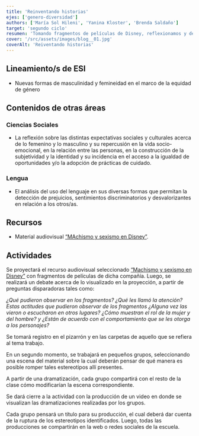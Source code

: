 ```yaml
---
title: 'Reinventando historias'
ejes: ['genero-diversidad']
authors: ['María Sol Hileni', 'Yanina Kloster', 'Brenda Saldaño']
target: 'segundo ciclo'
resumen: 'Tomando fragmentos de películas de Disney, reflexionamos y debatimos sobre estereotipos de género, promoviendo la recreación de escenas desde una mirada igualitaria. '
cover: '/src/assets/images/blog__01.jpg'
coverAlt: 'Reiventando historias'
---
```


## Lineamiento/s de ESI

- Nuevas formas de masculinidad y femineidad en el marco de la equidad de género

## Contenidos de otras áreas

### Ciencias Sociales

- La reflexión sobre las distintas expectativas sociales y culturales acerca de lo femenino y lo masculino y su repercusión en la vida socio-emocional, en la relación entre las personas, en la construcción de la subjetividad y la identidad y su incidencia en el acceso a la igualdad de oportunidades y/o la adopción de prácticas de cuidado.

### Lengua

- El análisis del uso del lenguaje en sus diversas formas que permitan la detección de prejuicios, sentimientos discriminatorios y desvalorizantes en relación a los otros/as.

## Recursos

- Material audiovisual [“MAchismo y sexismo en Disney”](https://www.youtube.com/watch?v=d0smB63Xrp8&feature=youtu.be).

## Actividades

Se proyectará el recurso audiovisual seleccionado [“Machismo y sexismo en Disney”](https://www.youtube.com/watch?v=d0smB63Xrp8&feature=youtu.be) con fragmentos de películas de dicha compañía. Luego, se realizará un debate acerca de lo visualizado en la proyección, a partir de preguntas disparadoras tales como:

*¿Qué pudieron observar en los fragmentos? ¿Qué les llamó la atención? Estas actitudes que pudieron observar de los fragmentos ¿Alguna vez las vieron o escucharon en otros lugares? ¿Cómo muestran el rol de la mujer y del hombre? y ¿Están de acuerdo con el comportamiento que se les otorga a los personajes?*

Se tomará registro en el pizarrón y en las carpetas de aquello que se refiera al tema trabajo.

En un segundo momento, se trabajará en pequeños grupos, seleccionando una escena del material sobre la cual deberán pensar de qué manera es posible romper tales estereotipos allí presentes.

A partir de una dramatización, cada grupo compartirá con el resto de la clase cómo modificarían la escena correspondiente.

Se dará cierre a la actividad con la producción de un video en donde se visualizan las dramatizaciones realizadas por los grupos.

Cada grupo pensará un título para su producción, el cual deberá dar cuenta de la ruptura de los estereotipos identificados. Luego, todas las producciones se compartirán en la web o redes sociales de la escuela.
